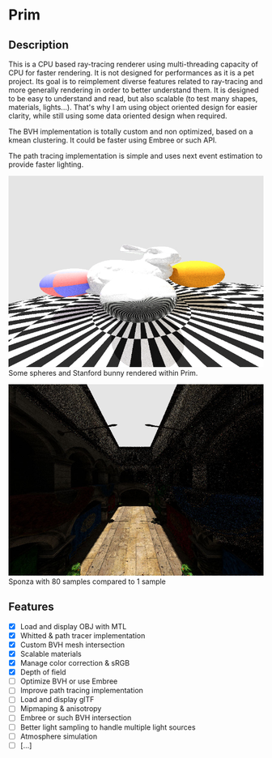 # Prim

## Description

This is a CPU based ray-tracing renderer using multi-threading capacity of CPU for faster rendering. It is not designed for performances as it is a pet project. Its goal is to reimplement diverse features related to ray-tracing and more generally rendering in order to better understand them. It is designed to be easy to understand and read, but also scalable (to test many shapes, materials, lights...). That's why I am using object oriented design for easier clarity, while still using some data oriented design when required.

The BVH implementation is totally custom and non optimized, based on a kmean clustering. It could be faster using Embree or such API.

The path tracing implementation is simple and uses next event estimation to provide faster lighting.

![](screens/bunnyAndSpheres.jpg)
Some spheres and Stanford bunny rendered within Prim.

![](screens/sponza.jpg)
Sponza with 80 samples compared to 1 sample


## Features
- [x] Load and display OBJ with MTL
- [x] Whitted & path tracer implementation
- [x] Custom BVH mesh intersection
- [x] Scalable materials
- [x] Manage color correction & sRGB
- [x] Depth of field
- [ ] Optimize BVH or use Embree
- [ ] Improve path tracing implementation
- [ ] Load and display glTF
- [ ] Mipmaping & anisotropy
- [ ] Embree or such BVH intersection
- [ ] Better light sampling to handle multiple light sources
- [ ] Atmosphere simulation
- [ ] [...]
